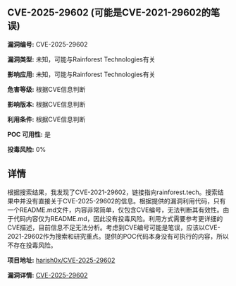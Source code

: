 ## CVE-2025-29602 (可能是CVE-2021-29602的笔误)

**漏洞编号:** CVE-2025-29602

**漏洞类型:** 未知，可能与Rainforest Technologies有关

**影响应用:** 未知，可能与Rainforest Technologies有关

**危害等级:** 根据CVE信息判断

**影响版本:** 根据CVE信息判断

**利用条件:** 根据CVE信息判断

**POC 可用性:** 是

**投毒风险:** 0%

## 详情

根据搜索结果，我发现了CVE-2021-29602，链接指向rainforest.tech。搜索结果中并没有直接关于CVE-2025-29602的信息。根据提供的漏洞利用代码，只有一个README.md文件，内容非常简单，仅包含CVE编号，无法判断其有效性。由于代码内容仅为README.md，因此没有投毒风险。利用方式需要参考更详细的CVE描述，目前信息不足无法分析。考虑到CVE编号可能是笔误，应该以CVE-2021-29602作为搜索和研究重点。提供的POC代码本身没有可执行的内容，所以不存在投毒风险。

**项目地址:** [harish0x/CVE-2025-29602](https://github.com/harish0x/CVE-2025-29602)

**漏洞详情:** [CVE-2025-29602](https://nvd.nist.gov/vuln/detail/CVE-2025-29602)